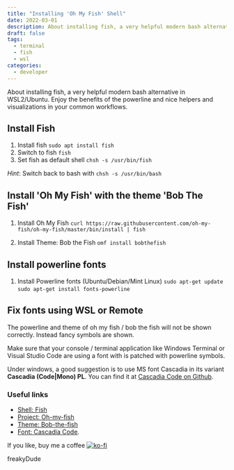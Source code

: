 ```yaml
---
title: "Installing 'Oh My Fish' Shell"
date: 2022-03-01
description: About installing fish, a very helpful modern bash alternative in WSL2/Ubuntu. Enjoy the benefits of the powerline and nice helpers and visualizations in your common workflows.
draft: false
tags:
  - terminal
  - fish
  - wsl
categories:
  - developer
---
```


About installing fish, a very helpful modern bash alternative in WSL2/Ubuntu. Enjoy the benefits of the powerline and nice helpers and visualizations in your common workflows.

## Install Fish

1. Install fish
  `sudo apt install fish`
1. Switch to fish
  `fish`
1. Set fish as default shell
  `chsh -s /usr/bin/fish`

*Hint*: Switch back to bash with  `chsh -s /usr/bin/bash`

## Install 'Oh My Fish' with the theme 'Bob The Fish'

1. Install Oh My Fish
  `curl https://raw.githubusercontent.com/oh-my-fish/oh-my-fish/master/bin/install | fish`

1. Install Theme: Bob the Fish
  `omf install bobthefish`

## Install powerline fonts

1. Install Powerline fonts (Ubuntu/Debian/Mint Linux)
  `sudo apt-get update`
  `sudo apt-get install fonts-powerline`

## Fix fonts using WSL or Remote

The powerline and theme of oh my fish / bob the fish will not be shown correctly. Instead fancy symbols are shown.

Make sure that your console / terminal application like Windows Terminal or Visual Studio Code are using a font with is patched with powerline symbols.

Under windows, a good suggestion is to use MS font Cascadia in its variant **Cascadia (Code|Mono) PL**. You can find it at  [Cascadia Code on Github](https://github.com/microsoft/cascadia-code).

### Useful links

- [Shell: Fish](https://fishshell.com)
- [Project: Oh-my-fish](https://github.com/oh-my-fish/oh-my-fish)
- [Theme: Bob-the-fish](https://github.com/oh-my-fish/theme-bobthefish)
- [Font: Cascadia Code](https://github.com/microsoft/cascadia-code).

If you like, buy me a coffee [![ko-fi](https://ko-fi.com/img/githubbutton_sm.svg)](https://ko-fi.com/F2F7GC8PC)

freakyDude
